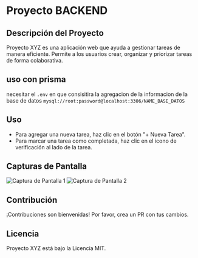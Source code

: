 # Proyecto BACKEND

## Descripción del Proyecto
Proyecto XYZ es una aplicación web que ayuda a gestionar tareas de manera eficiente. Permite a los usuarios crear, organizar y priorizar tareas de forma colaborativa.

## uso con prisma
necesitar el `.env`
en que consisitira la agregacion de la informacion de la base de datos
`mysql://root:password@localhost:3306/NAME_BASE_DATOS`

## Uso
- Para agregar una nueva tarea, haz clic en el botón "+ Nueva Tarea".
- Para marcar una tarea como completada, haz clic en el icono de verificación al lado de la tarea.

## Capturas de Pantalla
![Captura de Pantalla 1](/screenshots/screenshot1.png)
![Captura de Pantalla 2](/screenshots/screenshot2.png)

## Contribución
¡Contribuciones son bienvenidas! Por favor, crea un PR con tus cambios.

## Licencia
Proyecto XYZ está bajo la Licencia MIT.
